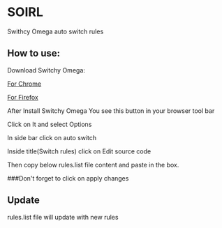 # SOIRL
Swithcy Omega auto switch rules

## How to use:

Download Switchy Omega:


[For Chrome](https://chrome.google.com/webstore/detail/proxy-switchyomega)

[For Firefox](https://addons.mozilla.org/en-US/firefox/addon/switchyomega)

After Install Switchy Omega You see this button in your browser tool bar

Click on It and select Options

In side bar click on auto switch

Inside title(Switch rules) click on Edit source code


Then copy below rules.list file content and paste in the box.

###Don't forget to click on apply changes


## Update
rules.list file will update with new rules
